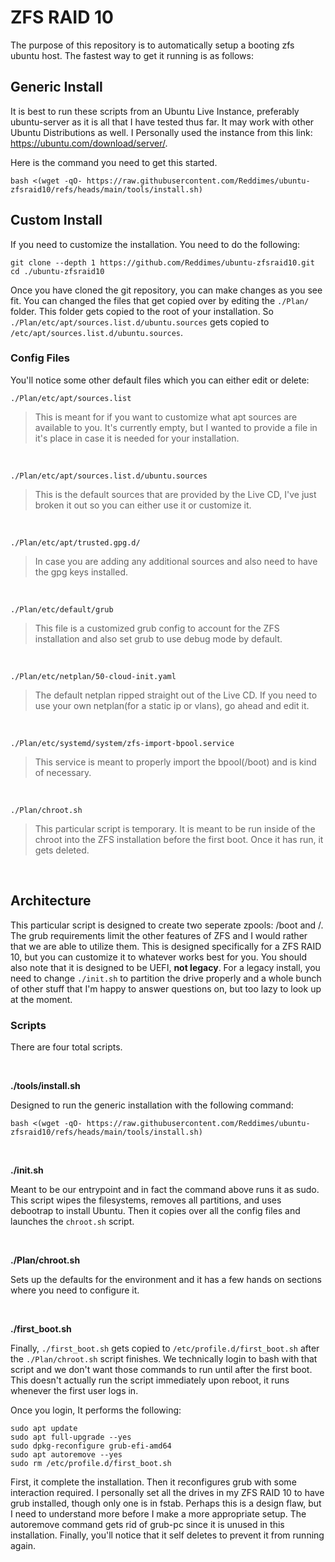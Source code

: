 # ZFS RAID 10
The purpose of this repository is to automatically setup a booting zfs ubuntu host.  The fastest way to get it running is as follows:

## Generic Install
It is best to run these scripts from an Ubuntu Live Instance, preferably ubuntu-server as it is all that I have tested thus far.  It may work with other Ubuntu Distributions as well.
I Personally used the instance from this link: https://ubuntu.com/download/server/.

Here is the command you need to get this started.
```
bash <(wget -qO- https://raw.githubusercontent.com/Reddimes/ubuntu-zfsraid10/refs/heads/main/tools/install.sh)
```

## Custom Install
If you need to customize the installation.  You need to do the following:
```
git clone --depth 1 https://github.com/Reddimes/ubuntu-zfsraid10.git
cd ./ubuntu-zfsraid10
```
Once you have cloned the git repository, you can make changes as you see fit.  You can changed the files that get copied over by editing the `./Plan/` folder.  This folder gets copied to the root of your installation.  So `./Plan/etc/apt/sources.list.d/ubuntu.sources` gets copied to `/etc/apt/sources.list.d/ubuntu.sources`.

### Config Files
You'll notice some other default files which you can either edit or delete:

`./Plan/etc/apt/sources.list`
> This is meant for if you want to customize what apt sources are available to you.  It's currently empty, but I wanted to provide a file in it's place in case it is needed for your installation.

&nbsp;

`./Plan/etc/apt/sources.list.d/ubuntu.sources`
> This is the default sources that are provided by the Live CD, I've just broken it out so you can either use it or customize it.

&nbsp;

`./Plan/etc/apt/trusted.gpg.d/`
> In case you are adding any additional sources and also need to have the gpg keys installed.

&nbsp;

`./Plan/etc/default/grub`
> This file is a customized grub config to account for the ZFS installation and also set grub to use debug mode by default.

&nbsp;

`./Plan/etc/netplan/50-cloud-init.yaml`
> The default netplan ripped straight out of the Live CD.  If you need to use your own netplan(for a static ip or vlans), go ahead and edit it.

&nbsp;

`./Plan/etc/systemd/system/zfs-import-bpool.service`
> This service is meant to properly import the bpool(/boot) and is kind of necessary.

&nbsp;

`./Plan/chroot.sh`
 > This particular script is temporary.  It is meant to be run inside of the chroot into the ZFS installation before the first boot.  Once it has run, it gets deleted.

&nbsp;

## Architecture
This particular script is designed to create two seperate zpools: /boot and /.  The grub requirements limit the other features of ZFS and I would rather that we are able to utilize them.  This is designed specifically for a ZFS RAID 10, but you can customize it to whatever works best for you.  You should also note that it is designed to be UEFI, **not legacy**.  For a legacy install, you need to change `./init.sh` to partition the drive properly and a whole bunch of other stuff that I'm happy to answer questions on, but too lazy to look up at the moment.

### Scripts
There are four total scripts.

&nbsp;

**./tools/install.sh**

Designed to run the generic installation with the following command:
```
bash <(wget -qO- https://raw.githubusercontent.com/Reddimes/ubuntu-zfsraid10/refs/heads/main/tools/install.sh)
```

&nbsp;

**./init.sh**

Meant to be our entrypoint and in fact the command above runs it as sudo.  This script wipes the filesystems, removes all partitions, and uses debootrap to install Ubuntu.  Then it copies over all the config files and launches the `chroot.sh` script.

&nbsp;

**./Plan/chroot.sh**

Sets up the defaults for the environment and it has a few hands on sections where you need to configure it.

&nbsp;

**./first_boot.sh**

Finally, `./first_boot.sh` gets copied to `/etc/profile.d/first_boot.sh` after the `./Plan/chroot.sh` script finishes.  We technically login to bash with that script and we don't want those commands to run until after the first boot.  This doesn't actually run the script immediately upon reboot, it runs whenever the first user logs in.

Once you login, It performs the following:
```
sudo apt update
sudo apt full-upgrade --yes
sudo dpkg-reconfigure grub-efi-amd64
sudo apt autoremove --yes
sudo rm /etc/profile.d/first_boot.sh
```
First, it complete the installation.  Then it reconfigures grub with some interaction required.  I personally set all the drives in my ZFS RAID 10 to have grub installed, though only one is in fstab.  Perhaps this is a design flaw, but I need to understand more before I make a more appropriate setup.  The autoremove command gets rid of grub-pc since it is unused in this installation.  Finally, you'll notice that it self deletes to prevent it from running again.
